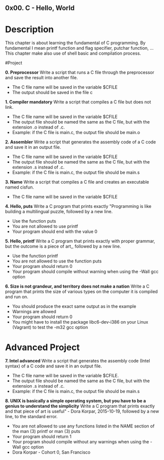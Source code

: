 ## 0x00. C - Hello, World

# Description

This chapter is about learning the fundamental of C programming.
By fundamental I mean printf function and flag specifier, putchar function, ...
This chapter make also use of shell basic and compilation process.

#Project

**0. Preprocessor**
Write a script that runs a C file through the preprocessor and save the result into another file.

* The C file name will be saved in the variable $CFILE
* The output should be saved in the file c

**1. Compiler mandatory**
Write a script that compiles a C file but does not link.

* The C file name will be saved in the variable $CFILE
* The output file should be named the same as the C file, but with the extension .o instead of .c.
* Example: if the C file is main.c, the output file should be main.o

**2. Assembler**
Write a script that generates the assembly code of a C code and save it in an output file.

* The C file name will be saved in the variable $CFILE
* The output file should be named the same as the C file, but with the extension .s instead of .c.
* Example: if the C file is main.c, the output file should be main.s

**3. Name**
Write a script that compiles a C file and creates an executable named cisfun.

* The C file name will be saved in the variable $CFILE

**4. Hello, puts**
Write a C program that prints exactly "Programming is like building a multilingual puzzle, followed by a new line.

* Use the function puts
* You are not allowed to use printf
* Your program should end with the value 0

**5. Hello, printf**
Write a C program that prints exactly with proper grammar, but the outcome is a piece of art,, followed by a new line.

* Use the function printf
* You are not allowed to use the function puts
* Your program should return 0
* Your program should compile without warning when using the -Wall gcc option

**6. Size is not grandeur, and territory does not make a nation**
Write a C program that prints the size of various types on the computer it is compiled and run on.

* You should produce the exact same output as in the example
* Warnings are allowed
* Your program should return 0
* You might have to install the package libc6-dev-i386 on your Linux (Vagrant) to test the -m32 gcc option

# Advanced Project

**7. Intel advanced**
Write a script that generates the assembly code (Intel syntax) of a C code and save it in an output file.

* The C file name will be saved in the variable $CFILE.
* The output file should be named the same as the C file, but with the extension .s instead of .c.
* Example: if the C file is main.c, the output file should be main.s

**8. UNIX is basically a simple operating system, but you have to be a genius to understand the simplicity**
Write a C program that prints exactly and that piece of art is useful" - Dora Korpar, 2015-10-19, followed by a new line, to the standard error.

* You are not allowed to use any functions listed in the NAME section of the man (3) printf or man (3) puts
* Your program should return 1
* Your program should compile without any warnings when using the -Wall gcc option
* Dora Korpar - Cohort 0, San Francisco
